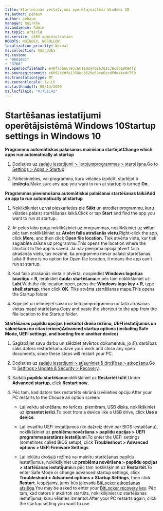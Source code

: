 ```yaml
---
title: Startēšanas iestatījumi operētājsistēmā Windows 10
ms.author: pebaum
author: pebaum
manager: mnirkhe
ms.audience: Admin
ms.topic: article
ms.service: o365-administration
ROBOTS: NOINDEX, NOFOLLOW
localization_priority: Normal
ms.collection: Adm_O365
ms.custom:
- "9001691"
- "3768"
ms.openlocfilehash: e49faca66785c6611dda702a381c39cdb10884f8
ms.sourcegitcommit: c6692ce0fa1358ec3529e59ca0ecdfdea4cdc759
ms.translationtype: MT
ms.contentlocale: lv-LV
ms.lasthandoff: 09/14/2020
ms.locfileid: "47751142"
---
```

# <a name="startup-settings-in-windows-10"></a><span data-ttu-id="92412-102">Startēšanas iestatījumi operētājsistēmā Windows 10</span><span class="sxs-lookup"><span data-stu-id="92412-102">Startup settings in Windows 10</span></span>

<span data-ttu-id="92412-103">**Programmu automātiskas palaišanas mainīšana startējot**</span><span class="sxs-lookup"><span data-stu-id="92412-103">**Change which apps run automatically at startup**</span></span>

1. <span data-ttu-id="92412-104">Dodieties uz [sadaļu iestatījumi > lietojumprogrammas > startēšana](ms-settings:startupapps?activationSource=GetHelp).</span><span class="sxs-lookup"><span data-stu-id="92412-104">Go to [Settings > Apps > Startup](ms-settings:startupapps?activationSource=GetHelp).</span></span>

2. <span data-ttu-id="92412-105">Pārliecinieties, vai programma, kuru vēlaties izpildīt, startējot ir **ieslēgta.**</span><span class="sxs-lookup"><span data-stu-id="92412-105">Make sure any app you want to run at startup is turned **On**.</span></span>

<span data-ttu-id="92412-106">**Programmas pievienošana automātiskai palaišanai startēšanas laikā**</span><span class="sxs-lookup"><span data-stu-id="92412-106">**Add an app to run automatically at startup**</span></span>

1. <span data-ttu-id="92412-107">Noklikšķiniet uz vai pieskarieties pie **Sākt** un atrodiet programmu, kuru vēlaties palaist startēšanas laikā.</span><span class="sxs-lookup"><span data-stu-id="92412-107">Click or tap **Start** and find the app you want to run at startup.</span></span>

2. <span data-ttu-id="92412-108">Ar peles labo pogu noklikšķiniet uz programmas, noklikšķiniet uz **vēl**un pēc tam noklikšķiniet uz **Atvērt faila atrašanās vietu**.</span><span class="sxs-lookup"><span data-stu-id="92412-108">Right-click the app, click **More**, and then click **Open file location**.</span></span> <span data-ttu-id="92412-109">Tiek atvērta vieta, kur tiek saglabāta saīsne uz programmu.</span><span class="sxs-lookup"><span data-stu-id="92412-109">This opens the location where the shortcut to the app is saved.</span></span> <span data-ttu-id="92412-110">Ja nav pieejama opcija atvērt faila atrašanās vietu, tas nozīmē, ka programmu nevar palaist startēšanas laikā.</span><span class="sxs-lookup"><span data-stu-id="92412-110">If there is no option for Open file location, it means the app can't run at startup.</span></span>

3. <span data-ttu-id="92412-111">Kad faila atrašanās vieta ir atvērta, nospiediet **Windows logotipa taustiņu + R**, ierakstiet **čaula: startēšana**un pēc tam noklikšķiniet uz **Labi**.</span><span class="sxs-lookup"><span data-stu-id="92412-111">With the file location open, press the **Windows logo key  + R**, type **shell:startup**, then click **OK**.</span></span> <span data-ttu-id="92412-112">Tiks atvērta startēšanas mape.</span><span class="sxs-lookup"><span data-stu-id="92412-112">This opens the Startup folder.</span></span>

4. <span data-ttu-id="92412-113">Kopējiet un ielīmējiet saīsni uz lietojumprogrammu no faila atrašanās vietas mapē startēšana.</span><span class="sxs-lookup"><span data-stu-id="92412-113">Copy and paste the shortcut to the app from the file location to the Startup folder.</span></span>

<span data-ttu-id="92412-114">**Startēšanas papildu opcijas (ieskaitot drošo režīmu, UEFI iestatījumus un sāknēšanu no citas ierīces)**</span><span class="sxs-lookup"><span data-stu-id="92412-114">**Advanced startup options (including Safe Mode, UEFI settings, and booting from another device)**</span></span>

1. <span data-ttu-id="92412-115">Saglabājiet savu darbu un slēdziet atvērtos dokumentus, jo šīs darbības sāks datora restartēšanu.</span><span class="sxs-lookup"><span data-stu-id="92412-115">Save your work and close any open documents, since these steps will restart your PC.</span></span>

2. <span data-ttu-id="92412-116">Dodieties uz [sadaļu iestatījumi > atjauniniet & drošības > atkopšanu](ms-settings:recovery?activationSource=GetHelp).</span><span class="sxs-lookup"><span data-stu-id="92412-116">Go to [Settings > Update & Security > Recovery](ms-settings:recovery?activationSource=GetHelp).</span></span>

3. <span data-ttu-id="92412-117">Sadaļā **papildu startēšana**noklikšķiniet uz **Restartēt tūlīt**.</span><span class="sxs-lookup"><span data-stu-id="92412-117">Under **Advanced startup**, click **Restart now**.</span></span> 

4. <span data-ttu-id="92412-118">Pēc tam, kad dators tiek restartēts ekrānā izvēlieties opciju:</span><span class="sxs-lookup"><span data-stu-id="92412-118">After your PC restarts to the Choose an option screen:</span></span>

    - <span data-ttu-id="92412-119">Lai veiktu sāknēšanu no ierīces, piemēram, USB diska, noklikšķiniet uz **izmantot ierīci**.</span><span class="sxs-lookup"><span data-stu-id="92412-119">To boot from a device like a USB drive, click **Use a device**.</span></span>

    - <span data-ttu-id="92412-120">Lai ievadītu UEFI iestatījumus (ko dažreiz dēvē par BIOS iestatīšanu), noklikšķiniet uz **problēmu novēršana > papildu opcijas > UEFI programmaparatūras iestatījumi**.</span><span class="sxs-lookup"><span data-stu-id="92412-120">To enter the UEFI settings (sometimes called BIOS setup), click **Troubleshoot > Advanced options > UEFI Firmware Settings**.</span></span> 

    - <span data-ttu-id="92412-121">Lai iekļūtu drošajā režīmā vai mainītu startēšanas papildu iestatījumus, noklikšķiniet uz **problēmu novēršana > papildu opcijas > startēšanas iestatījumi**un pēc tam noklikšķiniet uz **Restartēt**.</span><span class="sxs-lookup"><span data-stu-id="92412-121">To enter Safe Mode or change advanced startup settings, click **Troubleshoot > Advanced options > Startup Settings**, then click **Restart**.</span></span> <span data-ttu-id="92412-122">Iespējams, jums būs jāievada [BitLocker atkopšanas atslēga](https://support.microsoft.com/help/4026181/windows-10-find-my-bitlocker-recovery-key).</span><span class="sxs-lookup"><span data-stu-id="92412-122">You may be asked to enter your [BitLocker recovery key](https://support.microsoft.com/help/4026181/windows-10-find-my-bitlocker-recovery-key).</span></span> <span data-ttu-id="92412-123">Pēc tam, kad dators ir atkārtoti startēts, noklikšķiniet uz startēšanas iestatījuma, kuru vēlaties izmantot.</span><span class="sxs-lookup"><span data-stu-id="92412-123">After your PC restarts again, click the startup setting you want to use.</span></span>